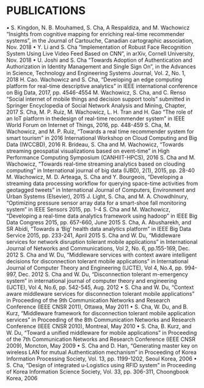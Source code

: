 # PUBLICATIONS

• S. Kingdon, N. B. Mouhamed, S. Cha, A Respaldiza, and M. Wachowicz “Insights from cognitive mapping for enriching real-time recommender systems”, in the Journal of Cartouche, Canadian cartographic association, Nov. 2018
• Y. Li and S. Cha “Implementation of Robust Face Recognition System Using Live Video Feed Based on CNN”, in arXiv, Cornell University, Nov. 2018
• U. Joshi and S. Cha “Towards Adoption of Authentication and Authorization in Identity Management and Single Sign On”, in the Advances in Science, Technology and Engineering Systems Journal, Vol. 2, No. 1, 2018
H. Cao. Wachowicz and S. Cha, “Developing an edge computing platform for real-time descriptive analytics” in IEEE international conference on Big Data, 2017, pp. 4546-4554
M. Wachowicz, S. Cha, and C. Renso “Social internet of mobile things and decision support tools”
submitted in Springer Encyclopedia of Social Network Analysis and Mining, Chapter, 2017
S. Cha, M. P. Ruiz, M. Wachowicz, L. H. Tran and H. Gao “The role of an IoT platform in thedesign of real-time recommender system” in IEEE World Forum on Internet of Things, 2016, pp. 448-459
S. Cha, M. Wachowicz, and M. P. Ruiz, “Towards a real time recommender system for smart
tourism” in 2016 International Workshop on Cloud Computing and Big Data (IWCCBD), 2016
R. Brideau, S. Cha and M. Wachowicz, “Towards streaming geospatial visualizations based on event-time” in High Performance Computing Symposium (CANHIIT-HPCS), 2016
S. Cha and M. Wachowicz, “Towards real-time streaming analytics based on clouding computing”
in International journal of big data (IJBD), 2(1), 2015, pp. 28-40
M. Wachowicz, M. D. Arteaga, S. Cha and Y. Bourgeois, “Developing a streaming data processing workflow for querying space-time activities from geotagged tweets” in International Journal of Computers, Environment and Urban Systems (Elsevier), 2015
J. Light, S. Cha, and M. A. ChowdhInury, “Optimizing pressure sensor array data for a smart-shoe fall monitoring system” in IEEE Sensors 2015, pp. 1-4
S. Cha and M. Wachowicz, “Developing a real-time data analytics framework using hadoop” in
IEEE Big Data Congress 2015, pp. 657-660, June 2015
S. Cha, A. Abusharekh, and SR Abidi, “Towards a ‘Big’ health data analytics platform” in
IEEE Big Data Service 2015, pp. 233-241, April 2015
S. Cha and W. Du, “Middleware services for network disruption tolerant mobile applications” in
International Journal of Networks and Communications, Vol 2, No. 6, pp.155-169, Dec. 2012
S. Cha and W. Du, “Middleware services with context aware intelligent decisions for disconnection tolerant mobile applications” in International Journal of Computer Theory and Engineering (IJCTE), Vol 4, No.4, pp. 994-997, Dec. 2012
S. Cha and W. Du, “Disconnection tolerant m-emergency system” in international journal of
computer theory and engineering (IJCTE), Vol 4, No.6, pp. 542-545, Aug. 2012
• S. Cha and W. Du, “Context aware middleware services for disconnection tolerant mobile applications” in Proceeding of the 9th Communication Networks and Research Conference (IEEE CNSR 2011), Ottawa, May 2011 
• S. Cha, W. Du, and B. Kurz, “Middleware framework for disconnection tolerant mobile application services” in Proceeding of the 8th Communication Networks and Research Conference (IEEE CNSR 2010), Montreal, May 2010 
• S. Cha, B. Kurz, and W. Du, “Toward a unified middleware for mobile applications” in Proceeding of the 7th Communication Networks and Research Conference (IEEE CNSR 2009), Moncton, May 2009 
• S. Cha and D. Han, “Generating master key on wireless LAN for mutual Authentication mechanism” in Proceeding of Korea Information Processing Society, Vol. 13, pp. 1199-1202, Seoul Korea, 2006 
• S. Cha, “Design of integrated u-Logistics using RFID system” in Proceeding of Korea Information Science Society, Vol. 33, pp. 306-311, Choongbook Korea, 2006 
